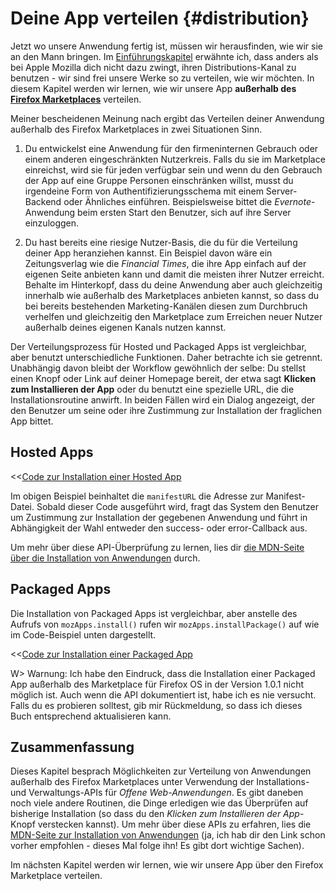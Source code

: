 # Deine App verteilen {#distribution}

Jetzt wo unsere Anwendung fertig ist, müssen wir herausfinden, wie wir sie an den Mann bringen. Im [Einführungskapitel](#introduction) erwähnte ich, dass anders als bei Apple Mozilla dich nicht dazu zwingt, ihren Distributions-Kanal zu benutzen - wir sind frei unsere Werke so zu verteilen, wie wir möchten. In diesem Kapitel werden wir lernen, wie wir unsere App **außerhalb des [Firefox Marketplaces](http://marketplace.firefox.com)** verteilen.

Meiner bescheidenen Meinung nach ergibt das Verteilen deiner Anwendung außerhalb des Firefox Marketplaces in zwei Situationen Sinn.

 1. Du entwickelst eine Anwendung für den firmeninternen Gebrauch oder einem anderen eingeschränkten Nutzerkreis. Falls du sie im Marketplace einreichst, wird sie für jeden verfügbar sein und wenn du den Gebrauch der App auf eine Gruppe Personen einschränken willst, musst du irgendeine Form von Authentifizierungsschema mit einem Server-Backend oder Ähnliches einführen. Beispielsweise bittet die *Evernote*-Anwendung beim ersten Start den Benutzer, sich auf ihre Server einzuloggen.

 2. Du hast bereits eine riesige Nutzer-Basis, die du für die Verteilung deiner App heranziehen kannst. Ein Beispiel davon wäre ein Zeitungsverlag wie die *Financial Times*, die ihre App einfach auf der eigenen Seite anbieten kann und damit die meisten ihrer Nutzer erreicht. Behalte im Hinterkopf, dass du deine Anwendung aber auch gleichzeitig innerhalb wie außerhalb des Marketplaces anbieten kannst, so dass du bei bereits bestehenden Marketing-Kanälen diesen zum Durchbruch verhelfen und gleichzeitig den Marketplace zum Erreichen neuer Nutzer außerhalb deines eigenen Kanals nutzen kannst.

Der Verteilungsprozess für Hosted und Packaged Apps ist vergleichbar, aber benutzt unterschiedliche Funktionen. Daher betrachte ich sie getrennt. Unabhängig davon bleibt der Workflow gewöhnlich der selbe: Du stellst einen Knopf oder Link auf deiner Homepage bereit, der etwa sagt **Klicken zum Installieren der App** oder du benutzt eine spezielle URL, die die Installationsroutine anwirft. In beiden Fällen wird ein Dialog angezeigt, der den Benutzer um seine oder ihre Zustimmung zur Installation der fraglichen App bittet.

## Hosted Apps

<<[Code zur Installation einer Hosted App](code/distribution/hosted_apps_distribution.js)

Im obigen Beispiel beinhaltet die `manifestURL` die Adresse zur Manifest-Datei. Sobald dieser Code ausgeführt wird, fragt das System den Benutzer um Zustimmung zur Installation der gegebenen Anwendung und führt in Abhängigkeit der Wahl entweder den success- oder error-Callback aus.

Um mehr über diese API-Überprüfung zu lernen, lies dir [die MDN-Seite über die Installation von Anwendungen](https://developer.mozilla.org/docs/Apps/JavaScript_API) durch.

## Packaged Apps

Die Installation von Packaged Apps ist vergleichbar, aber anstelle des Aufrufs von `mozApps.install()` rufen wir `mozApps.installPackage()` auf wie im Code-Beispiel unten dargestellt.

<<[Code zur Installation einer Packaged App](code/distribution/packaged_apps_distribution.js)

W> Warnung: Ich habe den Eindruck, dass die Installation einer Packaged App außerhalb des Marketplace für Firefox OS in der Version 1.0.1 nicht möglich ist. Auch wenn die API dokumentiert ist, habe ich es nie versucht. Falls du es probieren solltest, gib mir Rückmeldung, so dass ich dieses Buch entsprechend aktualisieren kann.

## Zusammenfassung 

Dieses Kapitel besprach Möglichkeiten zur Verteilung von Anwendungen außerhalb des Firefox Marketplaces unter Verwendung der Installations- und Verwaltungs-APIs für *Offene Web-Anwendungen*. Es gibt daneben noch viele andere Routinen, die Dinge erledigen wie das Überprüfen auf bisherige Installation (so dass du den *Klicken zum Installieren der App*-Knopf verstecken kannst). Um mehr über diese APIs zu erfahren, lies die [MDN-Seite zur Installation von Anwendungen](https://developer.mozilla.org/docs/Apps/JavaScript_API) (ja, ich hab dir den Link schon vorher empfohlen - dieses Mal folge ihn! Es gibt dort wichtige Sachen).

Im nächsten Kapitel werden wir lernen, wie wir unsere App über den Firefox Marketplace verteilen.
